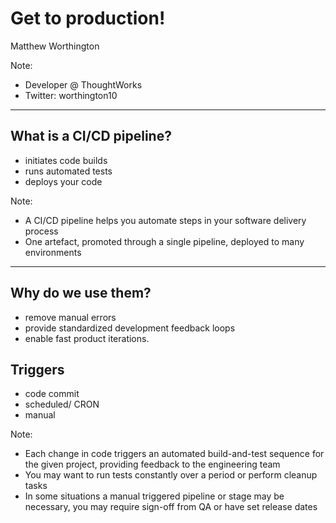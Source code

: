 # Get to production!

Matthew Worthington

Note:

- Developer @ ThoughtWorks
- Twitter: worthington10

---

## What is a CI/CD pipeline?

- initiates code builds
- runs automated tests
- deploys your code

Note:

- A CI/CD pipeline helps you automate steps in your software delivery process
- One artefact, promoted through a single pipeline, deployed to many environments

---

## Why do we use them?

- remove manual errors
- provide standardized development feedback loops
- enable fast product iterations.

## Triggers

- code commit
- scheduled/ CRON
- manual

Note:

- Each change in code triggers an automated build-and-test sequence for the given project, providing feedback to the engineering team
- You may want to run tests constantly over a period or perform cleanup tasks
- In some situations a manual triggered pipeline or stage may be necessary, you may require sign-off from QA or have set release dates
